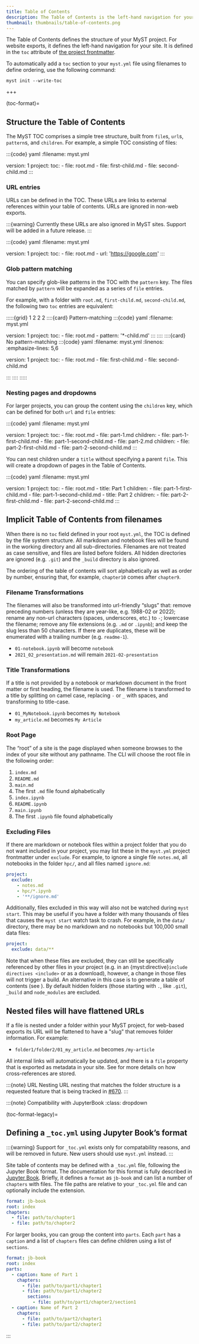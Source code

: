```yaml
---
title: Table of Contents
description: The Table of Contents is the left-hand navigation for your site, it can be auto-generated or can be explicitly defined in `myst.yml`.
thumbnail: thumbnails/table-of-contents.png
---
```


The Table of Contents defines the structure of your MyST project. For website exports, it defines the left-hand navigation for your site.
It is defined in the `toc` attribute of [the project frontmatter](frontmatter.md#in-a-myst-yml-file).

To automatically add a `toc` section to your `myst.yml` file using filenames to define ordering, use the following command:

```shell
myst init --write-toc
```

+++

(toc-format)=

## Structure the Table of Contents

The  MyST TOC comprises a simple tree structure, built from `file`s, `url`s, `pattern`s, and `children`. For example, a simple TOC consisting of files:

:::{code} yaml
:filename: myst.yml

version: 1
project:
  toc:
    - file: root.md
    - file: first-child.md
    - file: second-child.md
:::

### URL entries

URLs can be defined in the TOC. These URLs are links to external references within your table of contents. URLs are ignored in non-web exports.

:::{warning}
Currently these URLs are also ignored in MyST sites. Support will be added in a future release.
:::

:::{code} yaml
:filename: myst.yml

version: 1
project:
  toc:
    - file: root.md
    - url: 'https://google.com'
:::

### Glob pattern matching

You can specify glob-like patterns in the TOC with the `pattern` key.
The files matched by `pattern` will be expanded as a series of `file` entries.

For example, with a folder with `root.md`, `first-child.md`, `second-child.md`, the following two `toc` entries are equivalent:

:::::{grid} 1 2 2 2
::::{card} Pattern-matching
:::{code} yaml
:filename: myst.yml

version: 1
project:
  toc:
    - file: root.md
    - pattern: '*-child.md'
:::
::::
::::{card} No pattern-matching
:::{code} yaml
:filename: myst.yml
:linenos:
:emphasize-lines: 5,6

version: 1
project:
  toc:
    - file: root.md
    - file: first-child.md
    - file: second-child.md

:::
::::
:::::

### Nesting pages and dropdowns

For larger projects, you can group the content using the `children` key, which can be defined for both `url` and `file` entries:

:::{code} yaml
:filename: myst.yml

version: 1
project:
  toc:
    - file: root.md
    - file: part-1.md
      children:
        - file: part-1-first-child.md
        - file: part-1-second-child.md
    - file: part-2.md
      children:
        - file: part-2-first-child.md
        - file: part-2-second-child.md
:::

You can nest children under a `title` without specifying a parent `file`.
This will create a dropdown of pages in the Table of Contents.

:::{code} yaml
:filename: myst.yml

version: 1
project:
  toc:
    - file: root.md
    - title: Part 1
      children:
        - file: part-1-first-child.md
        - file: part-1-second-child.md
    - title: Part 2
      children:
        - file: part-2-first-child.md
        - file: part-2-second-child.md
:::

## Implicit Table of Contents from filenames

When there is no `toc` field defined in your root `myst.yml`, the TOC is defined by the file system structure. All markdown and notebook files will be found in the working directory and all sub-directories. Filenames are not treated as case sensitive, and files are listed before folders. All hidden directories are ignored (e.g. `.git`) and the `_build` directory is also ignored.

The ordering of the table of contents will sort alphabetically as well as order by number, ensuring that, for example, `chapter10` comes after `chapter9`.

### Filename Transformations

The filenames will also be transformed into url-friendly “slugs” that: remove preceding numbers (unless they are year-like, e.g. 1988-02 or 2022); rename any non-url characters (spaces, underscores, etc.) to `-`; lowercase the filename; remove any file extensions (e.g. `.md` or `.ipynb`); and keep the slug less than 50 characters. If there are duplicates, these will be enumerated with a trailing number (e.g. `readme-1`).

- `01-notebook.ipynb` will become `notebook`
- `2021_02_presentation.md` will remain `2021-02-presentation`

### Title Transformations

If a title is not provided by a notebook or markdown document in the front matter or first heading, the filename is used. The filename is transformed to a title by splitting on camel case, replacing `-` or `_` with spaces, and transforming to title-case.

- `01_MyNotebook.ipynb` becomes `My Notebook`
- `my_article.md` becomes `My Article`

### Root Page

The “root” of a site is the page displayed when someone browses to the index of your site without any pathname. The CLI will choose the root file in the following order:

1. `index.md`
2. `README.md`
3. `main.md`
4. The first `.md` file found alphabetically
5. `index.ipynb`
6. `README.ipynb`
7. `main.ipynb`
8. The first `.ipynb` file found alphabetically


### Excluding Files

If there are markdown or notebook files within a project folder that you do not want included in your project, you may list these in the `myst.yml` project frontmatter under `exclude`. For example, to ignore a single file `notes.md`, all notebooks in the folder `hpc/`, and all files named `ignore.md`:

```yaml
project:
  exclude:
    - notes.md
    - hpc/*.ipynb
    - '**/ignore.md'
```

Additionally, files excluded in this way will also not be watched during `myst start`. This may be useful if you have a folder with many thousands of files that causes the `myst start` watch task to crash. For example, in the `data/` directory, there may be no markdown and no notebooks but 100,000 small data files:

```yaml
project:
  exclude: data/**
```

Note that when these files are excluded, they can still be specifically referenced by other files in your project (e.g. in an {myst:directive}`include directives <include>` or as a download), however, a change in those files will not trigger a build. An alternative in this case is to generate a table of contents (see [](./table-of-contents.md)). By default hidden folders (those starting with `.`, like `.git`), `_build` and `node_modules` are excluded.

## Nested files will have flattened URLs

If a file is nested under a folder within your MyST project, for web-based exports its URL will be flattened to have a "slug" that removes folder information. For example:

- `folder1/folder2/01_my_article.md` becomes `/my-article`

All internal links will automatically be updated, and there is a `file` property that is exported as metadata in your site.
See [](xref.md) for more details on how cross-references are stored.

:::{note} URL Nesting
URL nesting that matches the folder structure is a requested feature that is being tracked in [#670](https://github.com/executablebooks/mystmd/issues/670).
:::

:::{note} Compatibility with JupyterBook
:class: dropdown

(toc-format-legacy)=
## Defining a `_toc.yml` using Jupyter Book’s format

:::{warning}
Support for `_toc.yml` exists only for compatability reasons, and will be removed in future. 
New users should use `myst.yml` instead.
:::

Site table of contents may be defined with a `_toc.yml` file, following the Jupyter Book format. The documentation for this format is fully described in [Jupyter Book](https://jupyterbook.org/en/stable/structure/toc.html). Briefly, it defines a `format` as `jb-book` and can list a number of `chapters` with files. The file paths are relative to your `_toc.yml` file and can optionally include the extension.

```yaml
format: jb-book
root: index
chapters:
  - file: path/to/chapter1
  - file: path/to/chapter2
```

For larger books, you can group the content into `parts`. Each `part` has a `caption` and a list of `chapters` files can define children using a list of `sections`.

```yaml
format: jb-book
root: index
parts:
  - caption: Name of Part 1
    chapters:
      - file: path/to/part1/chapter1
      - file: path/to/part1/chapter2
        sections:
          - file: path/to/part1/chapter2/section1
  - caption: Name of Part 2
    chapters:
      - file: path/to/part2/chapter1
      - file: path/to/part2/chapter2
```
:::
